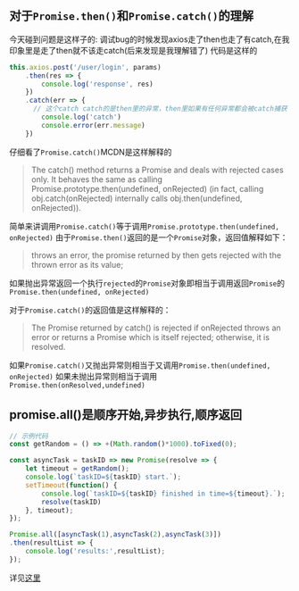 ## 对于`Promise.then()`和`Promise.catch()`的理解
今天碰到问题是这样子的:
调试bug的时候发现axios走了then也走了有catch,在我印象里是走了then就不该走catch(后来发现是我理解错了)
代码是这样的
```js
this.axios.post('/user/login', params)
    .then(res => {
        console.log('response', res)
    })
    .catch(err => {
      // 这个catch catch的是then里的异常，then里如果有任何异常都会被catch捕获
        console.log('catch')
        console.error(err.message)
    })
```
仔细看了`Promise.catch()`MCDN是这样解释的
>The catch() method returns a Promise and deals with rejected cases only. It behaves the same as calling Promise.prototype.then(undefined, onRejected) (in fact, calling obj.catch(onRejected) internally calls obj.then(undefined, onRejected)).

简单来讲调用`Promise.catch()`等于调用`Promise.prototype.then(undefined, onRejected)`
由于`Promise.then()`返回的是一个`Promise`对象，返回值解释如下：
>throws an error, the promise returned by then gets rejected with the thrown error as its value;

如果抛出异常返回一个执行`rejected`的`Promise`对象即相当于调用返回`Promise`的`Promise.then(undefined, onRejected)`

对于`Promise.catch()`的返回值是这样解释的：
> The Promise returned by catch() is rejected if onRejected throws an error or returns a Promise which is itself rejected; otherwise, it is resolved.

如果`Promise.catch()`又抛出异常则相当于又调用`Promise.then(undefined, onRejected)`
如果未抛出异常则相当于调用`Promise.then(onResolved,undefined)`


## promise.all()是顺序开始,异步执行,顺序返回
```js
// 示例代码
const getRandom = () => +(Math.random()*1000).toFixed(0);

const asyncTask = taskID => new Promise(resolve => {
    let timeout = getRandom();
    console.log(`taskID=${taskID} start.`);
    setTimeout(function() {
        console.log(`taskID=${taskID} finished in time=${timeout}.`);
        resolve(taskID)
    }, timeout);
});

Promise.all([asyncTask(1),asyncTask(2),asyncTask(3)])
.then(resultList => {
    console.log('results:',resultList);
});
```
详见[这里](https://segmentfault.com/q/1010000008174264/a-1020000008175569)